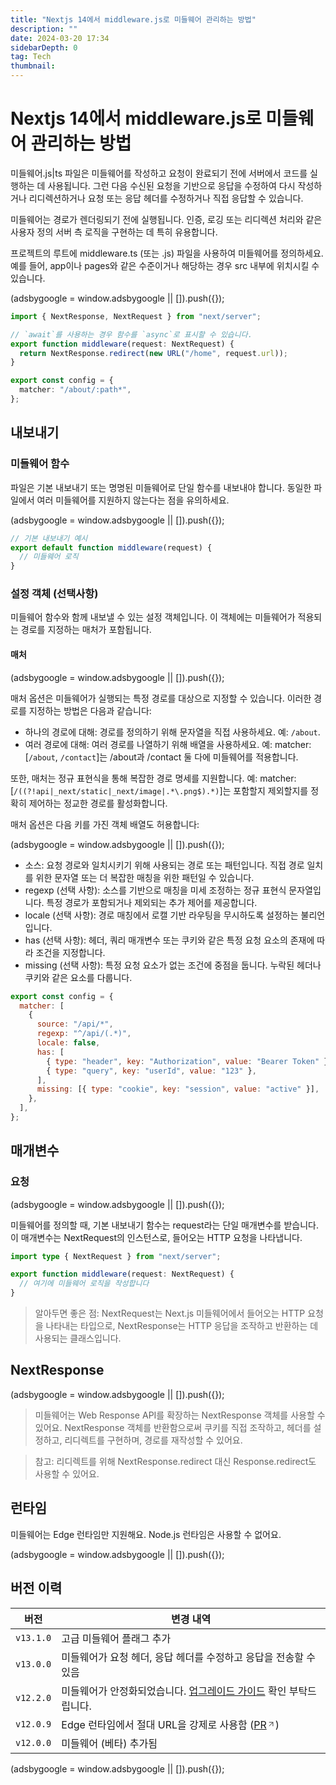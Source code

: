 ```yaml
---
title: "Nextjs 14에서 middleware.js로 미들웨어 관리하는 방법"
description: ""
date: 2024-03-20 17:34
sidebarDepth: 0
tag: Tech
thumbnail:
---
```


# Nextjs 14에서 middleware.js로 미들웨어 관리하는 방법

미들웨어.js|ts 파일은 미들웨어를 작성하고 요청이 완료되기 전에 서버에서 코드를 실행하는 데 사용됩니다. 그런 다음 수신된 요청을 기반으로 응답을 수정하여 다시 작성하거나 리디렉션하거나 요청 또는 응답 헤더를 수정하거나 직접 응답할 수 있습니다.

미들웨어는 경로가 렌더링되기 전에 실행됩니다. 인증, 로깅 또는 리디렉션 처리와 같은 사용자 정의 서버 측 로직을 구현하는 데 특히 유용합니다.

프로젝트의 루트에 middleware.ts (또는 .js) 파일을 사용하여 미들웨어를 정의하세요. 예를 들어, app이나 pages와 같은 수준이거나 해당하는 경우 src 내부에 위치시킬 수 있습니다.

<!-- ui-log 수평형 -->

<ins class="adsbygoogle"
      style="display:block"
      data-ad-client="ca-pub-4877378276818686"
      data-ad-slot="9743150776"
      data-ad-format="auto"
      data-full-width-responsive="true"></ins>
<component is="script">
(adsbygoogle = window.adsbygoogle || []).push({});
</component>

```typescript
import { NextResponse, NextRequest } from "next/server";

// `await`를 사용하는 경우 함수를 `async`로 표시할 수 있습니다.
export function middleware(request: NextRequest) {
  return NextResponse.redirect(new URL("/home", request.url));
}

export const config = {
  matcher: "/about/:path*",
};
```

## 내보내기

### 미들웨어 함수

파일은 기본 내보내기 또는 명명된 미들웨어로 단일 함수를 내보내야 합니다. 동일한 파일에서 여러 미들웨어를 지원하지 않는다는 점을 유의하세요.

<!-- ui-log 수평형 -->

<ins class="adsbygoogle"
      style="display:block"
      data-ad-client="ca-pub-4877378276818686"
      data-ad-slot="9743150776"
      data-ad-format="auto"
      data-full-width-responsive="true"></ins>
<component is="script">
(adsbygoogle = window.adsbygoogle || []).push({});
</component>

```js
// 기본 내보내기 예시
export default function middleware(request) {
  // 미들웨어 로직
}
```

### 설정 객체 (선택사항)

미들웨어 함수와 함께 내보낼 수 있는 설정 객체입니다. 이 객체에는 미들웨어가 적용되는 경로를 지정하는 매처가 포함됩니다.

#### 매처

<!-- ui-log 수평형 -->

<ins class="adsbygoogle"
      style="display:block"
      data-ad-client="ca-pub-4877378276818686"
      data-ad-slot="9743150776"
      data-ad-format="auto"
      data-full-width-responsive="true"></ins>
<component is="script">
(adsbygoogle = window.adsbygoogle || []).push({});
</component>

매처 옵션은 미들웨어가 실행되는 특정 경로를 대상으로 지정할 수 있습니다. 이러한 경로를 지정하는 방법은 다음과 같습니다:

- 하나의 경로에 대해: 경로를 정의하기 위해 문자열을 직접 사용하세요. 예: `/about`.
- 여러 경로에 대해: 여러 경로를 나열하기 위해 배열을 사용하세요. 예: matcher: [`/about`, `/contact`]는 /about과 /contact 둘 다에 미들웨어를 적용합니다.

또한, 매처는 정규 표현식을 통해 복잡한 경로 명세를 지원합니다. 예: matcher: [`/((?!api|_next/static|_next/image|.*\.png$).*)`]는 포함할지 제외할지를 정확히 제어하는 정교한 경로를 활성화합니다.

매처 옵션은 다음 키를 가진 객체 배열도 허용합니다:

<!-- ui-log 수평형 -->

<ins class="adsbygoogle"
      style="display:block"
      data-ad-client="ca-pub-4877378276818686"
      data-ad-slot="9743150776"
      data-ad-format="auto"
      data-full-width-responsive="true"></ins>
<component is="script">
(adsbygoogle = window.adsbygoogle || []).push({});
</component>

- 소스: 요청 경로와 일치시키기 위해 사용되는 경로 또는 패턴입니다. 직접 경로 일치를 위한 문자열 또는 더 복잡한 매칭을 위한 패턴일 수 있습니다.
- regexp (선택 사항): 소스를 기반으로 매칭을 미세 조정하는 정규 표현식 문자열입니다. 특정 경로가 포함되거나 제외되는 추가 제어를 제공합니다.
- locale (선택 사항): 경로 매칭에서 로캘 기반 라우팅을 무시하도록 설정하는 불리언입니다.
- has (선택 사항): 헤더, 쿼리 매개변수 또는 쿠키와 같은 특정 요청 요소의 존재에 따라 조건을 지정합니다.
- missing (선택 사항): 특정 요청 요소가 없는 조건에 중점을 둡니다. 누락된 헤더나 쿠키와 같은 요소를 다룹니다.

```js
export const config = {
  matcher: [
    {
      source: "/api/*",
      regexp: "^/api/(.*)",
      locale: false,
      has: [
        { type: "header", key: "Authorization", value: "Bearer Token" },
        { type: "query", key: "userId", value: "123" },
      ],
      missing: [{ type: "cookie", key: "session", value: "active" }],
    },
  ],
};
```

## 매개변수

### 요청

<!-- ui-log 수평형 -->

<ins class="adsbygoogle"
      style="display:block"
      data-ad-client="ca-pub-4877378276818686"
      data-ad-slot="9743150776"
      data-ad-format="auto"
      data-full-width-responsive="true"></ins>
<component is="script">
(adsbygoogle = window.adsbygoogle || []).push({});
</component>

미들웨어를 정의할 때, 기본 내보내기 함수는 request라는 단일 매개변수를 받습니다. 이 매개변수는 NextRequest의 인스턴스로, 들어오는 HTTP 요청을 나타냅니다.

```typescript
import type { NextRequest } from "next/server";

export function middleware(request: NextRequest) {
  // 여기에 미들웨어 로직을 작성합니다
}
```

> 알아두면 좋은 점:
> NextRequest는 Next.js 미들웨어에서 들어오는 HTTP 요청을 나타내는 타입으로, NextResponse는 HTTP 응답을 조작하고 반환하는 데 사용되는 클래스입니다.

## NextResponse

<!-- ui-log 수평형 -->

<ins class="adsbygoogle"
      style="display:block"
      data-ad-client="ca-pub-4877378276818686"
      data-ad-slot="9743150776"
      data-ad-format="auto"
      data-full-width-responsive="true"></ins>
<component is="script">
(adsbygoogle = window.adsbygoogle || []).push({});
</component>

> 미들웨어는 Web Response API를 확장하는 NextResponse 객체를 사용할 수 있어요. NextResponse 객체를 반환함으로써 쿠키를 직접 조작하고, 헤더를 설정하고, 리디렉트를 구현하며, 경로를 재작성할 수 있어요.

> 참고: 리디렉트를 위해 NextResponse.redirect 대신 Response.redirect도 사용할 수 있어요.

## 런타임

미들웨어는 Edge 런타임만 지원해요. Node.js 런타임은 사용할 수 없어요.

<!-- ui-log 수평형 -->

<ins class="adsbygoogle"
      style="display:block"
      data-ad-client="ca-pub-4877378276818686"
      data-ad-slot="9743150776"
      data-ad-format="auto"
      data-full-width-responsive="true"></ins>
<component is="script">
(adsbygoogle = window.adsbygoogle || []).push({});
</component>

## 버전 이력

| 버전      | 변경 내역                                                                                                                                                                                                                                                                                                                                                                                                                                                                                                                                           |
| --------- | --------------------------------------------------------------------------------------------------------------------------------------------------------------------------------------------------------------------------------------------------------------------------------------------------------------------------------------------------------------------------------------------------------------------------------------------------------------------------------------------------------------------------------------------------- |
| `v13.1.0` | 고급 미들웨어 플래그 추가                                                                                                                                                                                                                                                                                                                                                                                                                                                                                                                           |
| `v13.0.0` | 미들웨어가 요청 헤더, 응답 헤더를 수정하고 응답을 전송할 수 있음                                                                                                                                                                                                                                                                                                                                                                                                                                                                                    |
| `v12.2.0` | 미들웨어가 안정화되었습니다. <a href="/docs/messages/middleware-upgrade-guide">업그레이드 가이드</a> 확인 부탁드립니다.                                                                                                                                                                                                                                                                                                                                                                                                                             |
| `v12.0.9` | Edge 런타임에서 절대 URL을 강제로 사용함 (<a href="https://github.com/vercel/next.js/pull/33410" rel="noopener noreferrer" target="_blank">PR<span class="inline-flex"><svg class="with-icon_icon__MHUeb" data-testid="geist-icon" fill="none" height="24" shape-rendering="geometricPrecision" stroke="currentColor" stroke-linecap="round" stroke-linejoin="round" stroke-width="1.5" viewBox="0 0 24 24" width="24" style="color:currentColor;width:14px;height:14px"><path d="M7 17L17 7"></path><path d="M7 7h10v10"></path></svg></span></a>) |
| `v12.0.0` | 미들웨어 (베타) 추가됨                                                                                                                                                                                                                                                                                                                                                                                                                                                                                                                              |

<!-- ui-log 수평형 -->

<ins class="adsbygoogle"
      style="display:block"
      data-ad-client="ca-pub-4877378276818686"
      data-ad-slot="9743150776"
      data-ad-format="auto"
      data-full-width-responsive="true"></ins>
<component is="script">
(adsbygoogle = window.adsbygoogle || []).push({});
</component>
